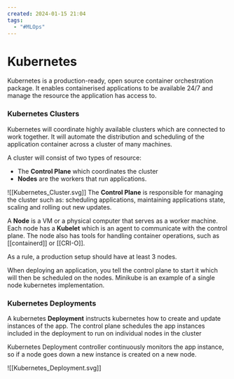 ```yaml
---
created: 2024-01-15 21:04
tags:
  - "#MLOps"
---
```


# Kubernetes

Kubernetes is a production-ready, open source container orchestration package. It enables containerised applications to be available 24/7 and manage the resource the application has access to.

### Kubernetes Clusters
Kubernetes will coordinate highly available clusters which are connected to work together. It will automate the distribution and scheduling of the application container across a cluster of many machines.

A cluster will consist of two types of resource:
- The **Control Plane** which coordinates the cluster
- **Nodes** are the workers that run applications. 

![[Kubernetes_Cluster.svg]]
The **Control Plane** is responsible for managing the cluster such as:
scheduling applications, maintaining applications state, scaling and rolling out new updates.

A **Node** is a VM or a physical computer that serves as a worker machine. Each node has a **Kubelet** which is an agent to communicate with the control plane. The node also has tools for handling container operations, such as [[containerd]] or [[CRI-O]].

As a rule, a production setup should have at least 3 nodes.

When deploying an application, you tell the control plane to start it which will then be scheduled on the nodes. Minikube is an example of a single node kubernetes implementation.

### Kubernetes Deployments

A kubernetes **Deployment** instructs kubernetes how to create and update instances of the app. The control plane schedules the app instances included in the deployment to run on individual nodes in the cluster

Kubernetes Deployment controller continuously monitors the app instance, so if a node goes down a new instance is created on a new node.

![[Kubernetes_Deployment.svg]]
